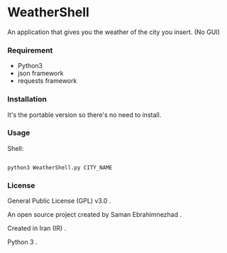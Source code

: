                                                              
# WeatherShell
An application that gives you the weather of the city you insert. (No GUI)

### Requirement

* Python3
* json framework
* requests framework

### Installation

It's the portable version so there's no need to install.

### Usage

Shell:

```shell

python3 WeatherShell.py CITY_NAME

```
### License

General Public License (GPL) v3.0 .

An open source project created by Saman Ebrahimnezhad .

Created in Iran (IR) .

Python 3 .
